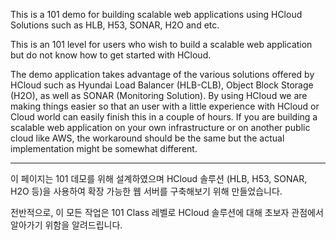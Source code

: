 This is a 101 demo for building scalable web applications using HCloud Solutions such as HLB, H53, SONAR, H2O and etc. 

This is an 101 level for users who wish to build a scalable web application but do not know how to get started with HCloud.

The demo application takes advantage of the various solutions offered by HCloud such as Hyundai Load Balancer (HLB-CLB), Object Block Storage (H2O), as well as SONAR (Monitoring Solution). By using HCloud we are making things easier so that an user with a little experience with HCloud or Cloud world can easily finish this in a couple of hours. If you are building a scalable web application on your own infrastructure or on another public cloud like AWS, the workaround should be the same but the actual implementation might be somewhat different.


---

이 페이지는 101 데모를 위해 설계하였으며 HCloud 솔루션 (HLB, H53, SONAR, H2O 등)을 사용하여 확장 가능한 웹 서버를 구축해보기 위해 만들었습니다. 

전반적으로, 이 모든 작업은 101 Class 레벨로 HCloud 솔루션에 대해 초보자 관점에서 알아가기 위함을 알려드립니다.


